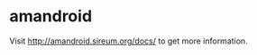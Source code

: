 amandroid
========================

Visit http://amandroid.sireum.org/docs/ to get more information.
